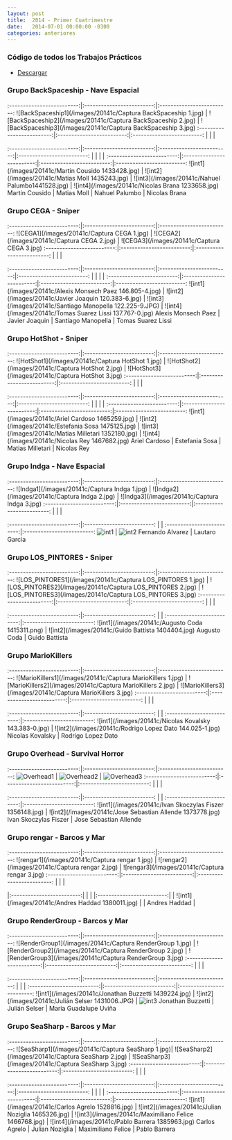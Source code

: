 ```yaml
---
layout: post
title:  2014 - Primer Cuatrimestre
date:   2014-07-01 00:00:00 -0300
categories: anteriores
---
```

<style>
th{
    max-width: 300px;
}
td{
    max-width: 150px;
}
</style>

### Código de todos los Trabajos Prácticos

* [Descargar](http://we.tl/hBEBq7Sp1Q)

### Grupo BackSpaceship - Nave Espacial

:-------------------------:|:-------------------------:|:-------------------------:
![BackSpaceship1](/images/20141c/Captura BackSpaceship 1.jpg) | ![BackSpaceship2](/images/20141c/Captura BackSpaceship 2.jpg) | ![BackSpaceship3](/images/20141c/Captura BackSpaceship 3.jpg)
:-------------------------:|:-------------------------:|:-------------------------:
 | | |

:-------------------------:|:-------------------------:|:-------------------------:|:-------------------------:
 | | | |
:-------------------------:|:-------------------------:|:-------------------------:|:-------------------------:
![int1](/images/20141c/Martin Cousido 1433428.jpg) | ![int2](/images/20141c/Matias Moll 1435243.jpg) | ![int3](/images/20141c/Nahuel Palumbo1441528.jpg) | ![int4](/images/20141c/Nicolas Brana 1233658.jpg)
Martin Cousido | Matias Moll | Nahuel Palumbo | Nicolas Brana


### Grupo CEGA - Sniper

:-------------------------:|:-------------------------:|:-------------------------:
![CEGA1](/images/20141c/Captura CEGA 1.jpg) | ![CEGA2](/images/20141c/Captura CEGA 2.jpg) | ![CEGA3](/images/20141c/Captura CEGA 3.jpg)
:-------------------------:|:-------------------------:|:-------------------------:
 | | |

:-------------------------:|:-------------------------:|:-------------------------:|:-------------------------:
 | | | |
:-------------------------:|:-------------------------:|:-------------------------:|:-------------------------:
![int1](/images/20141c/Alexis Monsech Paez 146.805-4.jpg) | ![int2](/images/20141c/Javier Joaquin 120.383-6.jpg) | ![int3](/images/20141c/Santiago Manopella 122.225-9.JPG) | ![int4](/images/20141c/Tomas Suarez Lissi 137.767-0.jpg)
Alexis Monsech Paez | Javier Joaquin | Santiago Manopella | Tomas Suarez Lissi


### Grupo HotShot - Sniper

:-------------------------:|:-------------------------:|:-------------------------:
![HotShot1](/images/20141c/Captura HotShot 1.jpg) | ![HotShot2](/images/20141c/Captura HotShot 2.jpg) | ![HotShot3](/images/20141c/Captura HotShot 3.jpg)
:-------------------------:|:-------------------------:|:-------------------------:
 | | |

:-------------------------:|:-------------------------:|:-------------------------:|:-------------------------:
 | | | |
:-------------------------:|:-------------------------:|:-------------------------:|:-------------------------:
![int1](/images/20141c/Ariel Cardoso 1465259.jpg) | ![int2](/images/20141c/Estefania Sosa 1475125.jpg) | ![int3](/images/20141c/Matias Milletari 1352180.jpg) | ![int4](/images/20141c/Nicolas Rey 1467682.jpg)
Ariel Cardoso | Estefania Sosa | Matias Milletari | Nicolas Rey


### Grupo Indga - Nave Espacial

:-------------------------:|:-------------------------:|:-------------------------:
![Indga1](/images/20141c/Captura Indga 1.jpg) | ![Indga2](/images/20141c/Captura Indga 2.jpg) | ![Indga3](/images/20141c/Captura Indga 3.jpg)
:-------------------------:|:-------------------------:|:-------------------------:
 | | |

:-------------------------:|:-------------------------:
 | |
:-------------------------:|:-------------------------:
![int1](/images/20141c/fernando_alvarez.jpg) | ![int2](/images/20141c/lautaro_garcia.jpg)
Fernando Alvarez | Lautaro Garcia


### Grupo LOS_PINTORES - Sniper

:-------------------------:|:-------------------------:|:-------------------------:
![LOS_PINTORES1](/images/20141c/Captura LOS_PINTORES 1.jpg) | ![LOS_PINTORES2](/images/20141c/Captura LOS_PINTORES 2.jpg) | ![LOS_PINTORES3](/images/20141c/Captura LOS_PINTORES 3.jpg)
:-------------------------:|:-------------------------:|:-------------------------:
 | | |

:-------------------------:|:-------------------------:
 | |
:-------------------------:|:-------------------------:
![int1](/images/20141c/Augusto Coda 1415311.png) | ![int2](/images/20141c/Guido Battista 1404404.jpg)
Augusto Coda | Guido Battista


### Grupo MarioKillers

:-------------------------:|:-------------------------:|:-------------------------:
![MarioKillers1](/images/20141c/Captura MarioKillers 1.jpg) | ![MarioKillers2](/images/20141c/Captura MarioKillers 2.jpg) | ![MarioKillers3](/images/20141c/Captura MarioKillers 3.jpg)
:-------------------------:|:-------------------------:|:-------------------------:
 | | |

:-------------------------:|:-------------------------:
 | |
:-------------------------:|:-------------------------:
![int1](/images/20141c/Nicolas Kovalsky 143.383-0.jpg) | ![int2](/images/20141c/Rodrigo Lopez Dato 144.025-1.jpg)
Nicolas Kovalsky | Rodrigo Lopez Dato



### Grupo Overhead - Survival Horror

:-------------------------:|:-------------------------:|:-------------------------:
![Overhead1](/images/20141c/Overhead1.jpg) | ![Overhead2](/images/20141c/Overhead2.jpg) | ![Overhead3](/images/20141c/Overhead3.jpg)
:-------------------------:|:-------------------------:|:-------------------------:
| | |

:-------------------------:|:-------------------------:
| |
:-------------------------:|:-------------------------:
![int1](/images/20141c/Ivan Skoczylas Fiszer 1356148.jpg) | ![int2](/images/20141c/Jose Sebastian Allende 1373778.jpg)
Ivan Skoczylas Fiszer | Jose Sebastian Allende


### Grupo rengar - Barcos y Mar

:-------------------------:|:-------------------------:|:-------------------------:
![rengar1](/images/20141c/Captura rengar 1.jpg) | ![rengar2](/images/20141c/Captura rengar 2.jpg) | ![rengar3](/images/20141c/Captura rengar 3.jpg)
:-------------------------:|:-------------------------:|:-------------------------:
| | |

|:-------------------------:|
| |
|:-------------------------:|
| ![int1](/images/20141c/Andres Haddad 1380011.jpg) |
| Andres Haddad |


### Grupo RenderGroup - Barcos y Mar

:-------------------------:|:-------------------------:|:-------------------------:
![RenderGroup1](/images/20141c/Captura RenderGroup 1.jpg) | ![RenderGroup2](/images/20141c/Captura RenderGroup 2.jpg) | ![RenderGroup3](/images/20141c/Captura RenderGroup 3.jpg)
:-------------------------:|:-------------------------:|:-------------------------:
 | | |

:-------------------------:|:-------------------------:|:-------------------------:
 | | |
:-------------------------:|:-------------------------:|:-------------------------:
![int1](/images/20141c/Jonathan Buzzetti 1439224.jpg) | ![int2](/images/20141c/Julián Selser 1431006.JPG) | ![int3](/images/20141c/MariaGuadalupeUviña1434706.jpg)
Jonathan Buzzetti | Julián Selser | Maria Guadalupe Uviña


### Grupo SeaSharp - Barcos y Mar

:-------------------------:|:-------------------------:|:-------------------------:
![SeaSharp1](/images/20141c/Captura SeaSharp 1.jpg)| ![SeaSharp2](/images/20141c/Captura SeaSharp 2.jpg) | ![SeaSharp3](/images/20141c/Captura SeaSharp 3.jpg)
:-------------------------:|:-------------------------:|:-------------------------:
 | | |

:-------------------------:|:-------------------------:|:-------------------------:|:-------------------------:
 | | | |
:-------------------------:|:-------------------------:|:-------------------------:|:-------------------------:
![int1](/images/20141c/Carlos Agrelo 1528816.jpg) | ![int2](/images/20141c/Julian Noziglia 1465326.jpg) | ![int3](/images/20141c/Maximiliano Felice 1466768.jpg) | ![int4](/images/20141c/Pablo Barrera 1385963.jpg)
Carlos Agrelo | Julian Noziglia | Maximiliano Felice | Pablo Barrera
